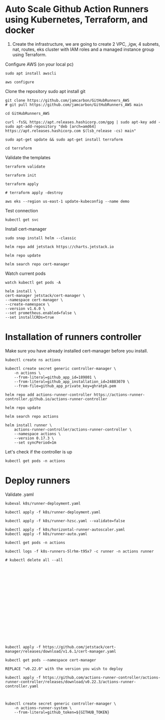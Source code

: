 # Auto Scale Github Action Runners using Kubernetes, Terraform, and docker

1. Create the infrastructure, we are going to create 2 VPC, ,igw, 4 subnets, nat, routes, eks cluster with IAM roles and a managed instance group using Terraform.

Configure AWS (on your local pc)

    sudo apt install awscli

    aws configure

Clone the repository 
    sudo apt install git
    
    git clone https://github.com/jamcarbon/GitHubRunners_AWS
    # git pull https://github.com/jamcarbon/GitHubRunners_AWS main

    cd GitHubRunners_AWS

    curl -fsSL https://apt.releases.hashicorp.com/gpg | sudo apt-key add -
    sudo apt-add-repository "deb [arch=amd64] https://apt.releases.hashicorp.com $(lsb_release -cs) main"

    sudo apt-get update && sudo apt-get install terraform

    cd terraform

Validate the templates    

    terraform validate

    terraform init

    terraform apply

    # terraform apply -destroy

    aws eks --region us-east-1 update-kubeconfig --name demo

Test connection

    kubectl get svc

Install cert-manager

    sudo snap install helm --classic

    helm repo add jetstack https://charts.jetstack.io

    helm repo update

    helm search repo cert-manager

Watch current pods

    watch kubectl get pods -A

    helm install \
    cert-manager jetstack/cert-manager \
    --namespace cert-manager \
    --create-namespace \
    --version v1.6.0 \
    --set prometheus.enabled=false \
    --set installCRDs=true


  
# Installation of runners controller

Make sure you have already installed cert-manager before you install.

    kubectl create ns actions

    kubectl create secret generic controller-manager \
        -n actions \
        --from-literal=github_app_id=189801 \
        --from-literal=github_app_installation_id=24883070 \
        --from-file=github_app_private_key=ghratpk.pem

    helm repo add actions-runner-controller https://actions-runner-controller.github.io/actions-runner-controller

    helm repo update

    helm search repo actions

    helm install runner \
        actions-runner-controller/actions-runner-controller \
        --namespace actions \
        --version 0.17.3 \
        --set syncPeriod=1m

Let's check if the controller is up

    kubectl get pods -n actions

# Deploy runners

Validate .yaml

    kubeval k8s/runner-deployment.yaml

    kubectl apply -f k8s/runner-deployment.yaml

    kubectl apply -f k8s/runner-hzsc.yaml --validate=false

    kubectl apply -f k8s/horizontal-runner-autoscaler.yaml
    kubectl apply -f k8s/runner-auto.yaml

    kubectl get pods -n actions

    kubectl logs -f k8s-runners-5lrhm-t95x7 -c runner -n actions runner

    # kubectl delete all --all

    

















    kubectl apply -f https://github.com/jetstack/cert-manager/releases/download/v1.6.1/cert-manager.yaml

    kubectl get pods --namespace cert-manager

    REPLACE "v0.22.0" with the version you wish to deploy

    kubectl apply -f https://github.com/actions-runner-controller/actions-runner-controller/releases/download/v0.22.3/actions-runner-controller.yaml

    

    kubectl create secret generic controller-manager \
        -n actions-runner-system \
        --from-literal=github_token=${GITHUB_TOKEN}